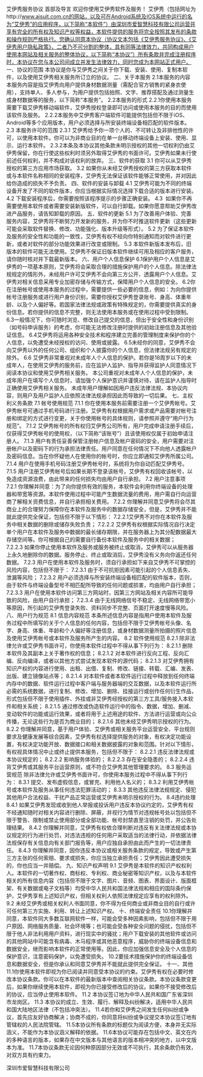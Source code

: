 艾伊秀服务协议
首部及导言
欢迎你使用艾伊秀软件及服务！
艾伊秀（包括网址为http://www.aisuit.com.cn的网站，以及可在Android系统及IOS系统中运行的名为“艾伊秀”的应用程序，以下简称“本软件”）由深圳市爱智慧科技有限公司运营并享有完全的所有权及知识产权等权益，本软件提供的服务将完全按照其发布的条款和操作规则严格执行。您确认同意本协议（协议文本包括《艾伊秀服务协议》、《艾伊秀用户隐私政策》，二者乃不可分割的整体，具有同等法律效力，共同构成用户使用本网站及相关服务的整体协议，以下简称“本协议”）所有条款并完成注册程序时，本协议在您与本公司间成立并发生法律效力，同时您成为本网站正式用户。
一、协议的范围
本协议是你与艾伊秀之间关于你下载、安装、使用、复制本软件，以及使用艾伊秀相关服务所订立的协议。
二、关于本服务
2.1本服务的内容
本服务内容是指艾伊秀向用户提供身材数据测量（需配合官方销售的紧身衣使用），支持单人、多人参与，为用户提供包括拍照、文字、推荐搭配及通过测量生成身材数据等的服务，以下简称“本服务”。
2.2本服务的形式
2.2.1你使用本服务需要下载艾伊秀移动端软件，艾伊秀授权登录即可访问或使用本服务的目的而使用该软件及服务。
2.2.2本服务中艾伊秀客户端软件可能提供包括但不限于iOS、Android等多个应用版本，用户必须选择与所安装终端设备相匹配的软件版本。
2.3 本服务许可的范围
2.3.1 艾伊秀给予你一项个人的、不可转让及非排他性的许可，以使用本软件。你可以为非商业目的在单一台移动终端设备上安装、使用、显示、运行本软件。
2.3.2本条及本协议其他条款未明示授权的其他一切权利仍由艾伊秀保留，你在行使这些权利时须另外取得艾伊秀的书面许可。艾伊秀如果未行使前述任何权利，并不构成对该权利的放弃。
三、软件的获取
3.1 你可以从艾伊秀授权的第三方应用市场获取。
3.2 如果你从未经艾伊秀授权的第三方获取本软件或与本软件名称相同的安装程序，艾伊秀无法保证该软件能够正常使用，并对因此给你造成的损失不予负责。
四、软件的安装与卸载
4.1 艾伊秀可能为不同的终端设备开发了不同的软件版本，你应当根据实际情况选择下载合适的版本进行安装。
4.2 下载安装程序后，你需要按照该程序提示的步骤正确安装。
4.3  如果你不再需要使用本软件或者需要安装新版软件，可以自行卸载。如果你愿意帮助艾伊秀改进产品服务，请告知卸载的原因。
五、软件的更新
5.1 为了改善用户体验、完善服务内容，艾伊秀将不断努力开发新的服务，并为你不时推送软件更新（这些更新可能会采取软件替换、修改、功能强化、版本升级等形式）。
5.2 为了保证本软件及服务的安全性和功能的一致性，艾伊秀有权不经向你特别通知而对软件进行更新，或者对软件的部分功能效果进行改变或限制。
5.3 本软件新版本发布后，旧版本的软件可能无法使用。艾伊秀不保证旧版本软件继续可用及相应的客户服务，请你随时核对并下载最新版本。
六、用户个人信息保护
6.1保护用户个人信息是艾伊秀的一项基本原则，艾伊秀将会采取合理的措施保护用户的个人信息。除法律法规规定的情形外，未经用户许可艾伊秀不会向第三方公开、透露用户个人信息。艾伊秀对相关信息采用专业加密存储与传输方式，保障用户个人信息的安全。
6.2你在注册帐号或使用本服务的过程中，需要提供一些必要的信息，例如：为向你提供帐号注册服务或进行用户身份识别，需要你授权艾伊秀登录账号、身高、体重年龄、以及个人偏好等。若国家法律法规或政策有特殊规定的，你需要提供真实的身份信息。若你提供的信息不完整，则无法使用本服务或在使用过程中受到限制。
6.3一般情况下，你可随时浏览、修改自己提交的信息，但出于安全性和身份识别（如号码申诉服务）的考虑，你可能无法修改注册时提供的初始注册信息及其他验证信息。
6.4艾伊秀将运用各种安全技术和程序建立完善的管理制度来保护你的个人信息，以免遭受未经授权的访问、使用或披露。
6.5未经你的同意，艾伊秀不会向艾伊秀以外的任何公司、组织和个人披露你的个人信息，但法律法规另有规定的除外。
6.6 艾伊秀非常重视对未成年人个人信息的保护。若你是18周岁以下的未成年人，在使用艾伊秀的服务前，应在监护人监护、指导并获得监护人同意情况下阅读本协议和使用艾伊秀相关服务。
本公司重视对未成年人个人信息的保护，未成年用户在填写个人信息时，请加强个人保护意识并谨慎对待，请在监护人指导时正确使用艾伊秀相关服务。
未成年用户理解如因用户违反法律法规、本协议内容，则用户及用户监护人应依照法律法规承担因此而导致的一切后果。
七、主权利义务条款
7.1 帐号使用规范
7.1.1 你在使用本服务前需要注册一个艾伊秀帐号。艾伊秀帐号可通过手机号码进行注册。艾伊秀有权根据用户需求或产品需要对帐号注册和绑定的方式进行变更，关于你使用帐号的具体规则，请参照并遵守“用户行为规范”。
7.1.2 艾伊秀帐号的所有权归艾伊秀公司所有，用户完成申请注册手续后，仅获得艾伊秀帐号的使用权，（以下简称“该账号”）且该使用权仅属于初始申请注册人。
7.1.3 用户有责任妥善保管注册帐户信息及帐户密码的安全，用户需要对注册帐户以及密码下的行为承担法律责任。用户同意在任何情况下不向他人透露帐户及密码信息。当在你怀疑他人在使用你的帐号时，你应立即通知艾伊秀所属公司。
7.1.4 用户在使用手机号码注册艾伊秀帐号时，系统将为你自动匹配艾伊秀号。
7.1.5 用户注册艾伊秀帐号后如果长期不登录该帐号，艾伊秀有权回收该帐号，以免造成资源浪费，由此带来的任何损失均由用户自行承担。
7.2 用户注意事项
7.2.1 你理解并同意：为了向你提供有效的服务，本软件会利用你终端设备的处理器和带宽等资源。本软件使用过程中可能产生数据流量的费用，用户需自行向运营商了解相关资费信息，并自行承担相关费用。
7.2.2 你理解并同意艾伊秀将会尽其商业上的合理努力保障你在本软件及服务中的数据存储安全，但是，艾伊秀并不能就此提供完全保证，包括但不限于以下情形：
7.2.2.1艾伊秀不对你在本软件及服务中相关数据的删除或储存失败负责；
7.2.2.2 艾伊秀有权根据实际情况自行决定单个用户在本软件及服务中数据的最长储存期限，并在服务器上为其分配数据最大存储空间等。你可根据自己的需要自行备份本软件及服务中的相关数据；
7.2.2.3 如果你停止使用本软件及服务或服务被终止或取消，艾伊秀可以从服务器上永久地删除你的数据。服务停止、终止或取消后，艾伊秀没有义务向你返还任何数据。
7.2.3 用户在使用本软件及服务时，须自行承担如下来自艾伊秀不可掌控的风险内容，包括但不限于：
7.2.3.1 由于不可抗拒因素可能引起的个人信息丢失、泄漏等风险；
7.2.3.2 用户必须选择与所安装终端设备相匹配的软件版本，否则，由于软件与终端设备型号不相匹配所导致的任何问题或损害，均由用户自行承担；
7.2.3.3 用户在使用本软件访问第三方网站时，因第三方网站及相关内容所可能导致的风险，由用户自行承担；
7.2.3.4 由于无线网络信号不稳定、无线网络带宽小等原因，所引起的艾伊秀登录失败、资料同步不完整、页面打开速度慢等风险。
八、用户行为规范
8.1 信息内容规范
本条所述信息内容是指用户使用本软件及服务过程中所填写的关于个人信息的任何内容，包括但不限于艾伊秀帐号头像、名字、身高、体重、年龄和个人偏好等注册信息，或身材数据测量所拍摄的照片信息及使用艾伊秀帐号或本软件及服务所产生的内容。
8.2 软件使用规范
8.2.1 除非法律允许或艾伊秀书面许可，你使用本软件过程中不得从事下列行为：
8.2.1.1 删除本软件及其副本上关于著作权的信息；
8.2.1.2 对本软件进行反向工程、反向汇编、反向编译，或者以其他方式尝试发现本软件的源代码；
8.2.1.3 对艾伊秀拥有知识产权的内容进行使用、出租、出借、复制、修改、链接、转载、汇编、发表、出版、建立镜像站点等；
8.2.1.4 对本软件或者本软件运行过程中释放到任何终端内存中的数据、软件运行过程中客户端与服务器端的交互数据，以及本软件运行所必需的系统数据，进行复制、修改、增加、删除、挂接运行或创作任何衍生作品，形式包括但不限于使用插件、外挂或非艾伊秀经授权的第三方工具/服务接入本软件和相关系统；
8.2.1.5 通过修改或伪造软件运行中的指令、数据，增加、删减、变动软件的功能或运行效果，或者将用于上述用途的软件、方法进行运营或向公众传播，无论这些行为是否为商业目的；
8.2.1.6 其他未经艾伊秀明示授权的行为。
8.2.2 你理解并同意，基于用户体验、艾伊秀或相关服务平台运营安全、平台规则要求及健康发展等综合因素，艾伊秀有权选择提供服务的对象，有权决定功能设置，有权决定功能开放、数据接口和相关数据披露的对象和范围。针对以下情形，有权视具体情况中止或终止提供本服务，包括但不限于：
8.2.2.1 违反法律法规或本协议规定的；
8.2.2.2 影响服务体验的；
8.2.2.3 存在安全隐患的；
8.2.2.4 违背艾伊秀或其服务平台运营原则，或不符合艾伊秀其他管理要求的。
8.3 服务运营规范
除非法律允许或艾伊秀书面许可，你使用本服务过程中不得从事下列行为：
8.3.1 提交、发布虚假信息，或冒充、利用他人名义的；
8.3.2 利用艾伊秀帐号或本软件及服务从事任何违法犯罪活动的；
8.3.3 其他违反法律法规规定、侵犯其他用户合法权益、干扰产品正常运营或艾伊秀未明示授权的行为。
8.4违约处理
8.4.1 如果艾伊秀发现或收到他人举报或投诉用户违反本协议约定的，艾伊秀有权不经通知随时对相关内容进行删除、屏蔽，并视行为情节对违规帐号处以包括但不限于警告、限制或禁止使用部分或全部功能、帐号封禁直至注销的处罚，并公告处理结果。
8.4.2 你理解并同意，艾伊秀有权依合理判断对违反有关法律法规或本协议规定的行为进行处罚，对违法违规的任何用户采取适当的法律行动，并依据法律法规保存有关信息向有关部门报告等，用户应独自承担由此而产生的一切法律责任。
8.4.3 你理解并同意，因你违反本协议或相关服务条款的规定，导致或产生第三方主张的任何索赔、要求或损失，你应当独立承担责任；艾伊秀因此遭受损失的，你也应当一并赔偿。
九、知识产权声明
9.1 艾伊秀是本软件的知识产权权利人。本软件的一切著作权、商标权、专利权、商业秘密等知识产权，以及与本软件相关的所有信息内容（包括但不限于文字、图片、音频、图表、界面设计、版面框架、有关数据或电子文档等）均受中华人民共和国法律法规和相应的国际条约保护，艾伊秀享有上述知识产权，但相关权利人依照法律规定应享有的权利除外。
9.2 未经艾伊秀或相关权利人书面同意，你不得为任何商业或非商业目的自行或许可任何第三方实施、利用、转让上述知识产权。
十、终端安全责任
10.1你理解并同意，本软件同大多数互联网软件一样，可能会受多种因素影响，包括但不限于用户原因、网络服务质量、社会环境等；也可能会受各种安全问题的侵扰，包括但不限于他人非法利用用户资料，进行现实中的骚扰；用户下载安装的其他软件或访问的其他网站中可能含有病毒、木马程序或其他恶意程序，威胁你的终端设备信息和数据安全，继而影响本软件的正常使用等。因此，你应加强信息安全及个人信息的保护意识，注意密码保护，以免遭受损失。
10.2要技术措施保护你的终端设备信息和数据安全，但是你承认和同意艾伊秀并不能就此提供完全保证。
十一、其他
11.1你使用本软件即视为你已阅读并同意受本协议的约束。艾伊秀有权在必要时修改本协议条款。你可以在本软件的最新版本中查阅相关协议条款。本协议条款变更后，如果你继续使用本软件，即视为你已接受修改后的协议。如果你不接受修改后的协议，应当停止使用本软件。
11.2 本协议签订地为中华人民共和国广东省深圳市龙岗区。
11.3 本协议的成立、生效、履行、解释及纠纷解决，适用中华人民共和国大陆地区法律（不包括冲突法）。
11.4若你和艾伊秀之间发生任何纠纷或争议，首先应友好协商解决；协商不成的，你同意将纠纷或争议提交本协议签订地有管辖权的人民法院管辖。
11.5本协议所有条款的标题仅为阅读方便，本身并无实际涵义，不能作为本协议涵义解释的依据。
11.6本协议可能存在包括中文、英文在内的多种语言的版本，如果存在中文版本与其他语言的版本相冲突的地方，以中文版本为准。
11.7本协议条款无论因何种原因部分无效或不可执行，其余条款仍有效，对双方具有约束力。




深圳市爱智慧科技有限公司
